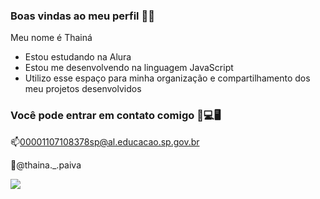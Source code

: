 ### Boas vindas ao meu perfil 🏴‍☠️

Meu nome é Thainá

- Estou estudando na Alura
- Estou me desenvolvendo na linguagem JavaScript
- Utilizo esse espaço para minha organização e compartilhamento dos meu projetos desenvolvidos

### Você pode entrar em contato comigo 📱💻🖥️

📫00001107108378sp@al.educacao.sp.gov.br

📱@thaina._.paiva

![]([https://www.google.com/url?sa=i&url=https%3A%2F%2Faminoapps.com%2Fc%2Fcomunidade-de-gumball-ofc%2Fpage%2Fitem%2Fcarrie-krueger%2FPgMb_7Gs3IGbZ3BXQ6jwzPrJQ1mwGW4aw&psig=AOvVaw1CtJOI6fLB4oVDfMpL6eIf&ust=1716584493432000&source=images&cd=vfe&opi=89978449&ved=0CA8QjRxqFwoTCLCKq-DVpIYDFQAAAAAdAAAAABAV](https://pa1.aminoapps.com/6742/4bb9e87a2a1d74f252497b25280a9c07558f1899_00.gif))
